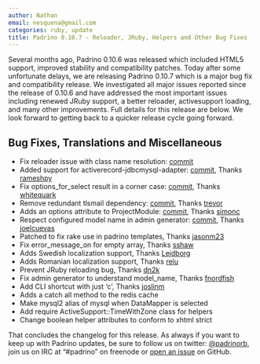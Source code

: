 ```yaml
---
author: Nathan
email: nesquena@gmail.com
categories: ruby, update
title: Padrino 0.10.7 - Reloader, JRuby, Helpers and Other Bug Fixes
---
```


Several months ago, Padrino 0.10.6 was released which included HTML5 support, improved stability and compatibility patches. Today after some unfortunate delays, we are releasing Padrino 0.10.7 which is a major bug fix and compatibility release. We investigated all major issues reported since the release of 0.10.6 and have addressed the most important issues including renewed JRuby support, a better reloader, activesupport loading, and many other improvements. Full details for this release are below. We look forward to getting back to a quicker release cycle going forward.

<break>

## Bug Fixes, Translations and Miscellaneous

-   Fix reloader issue with class name resolution: [commit](https://github.com/padrino/padrino-framework/commit/5c2623e6ecfaefe0c7cc238fc18319197c15b610)
-   Added support for activerecord-jdbcmysql-adapter: [commit](https://github.com/padrino/padrino-framework/commit/c22420c4f7f1f27b1a4c719db0fc4b221ba3dc26), Thanks [rameshpy](https://github.com/rameshpy)
-   Fix options\_for\_select result in a corner case: [commit](https://github.com/padrino/padrino-framework/commit/caf54927ac3e305ada8e9139b17db8eb3db83e0d), Thanks [whitequark](https://github.com/whitequark)
-   Remove redundant tlsmail dependency: [commit](https://github.com/padrino/padrino-framework/commit/165743e7a11fc7f889759c0b128f3020ce1fcece), Thanks [trevor](https://github.com/trevor)
-   Adds an options attribute to ProjectModule: [commit](https://github.com/padrino/padrino-framework/commit/35844fc3aa3a64050c3eadddda6b4f54aee0aa3c), Thanks [simonc](https://github.com/simonc)
-   Respect configured model name in admin generator: [commit](https://github.com/padrino/padrino-framework/commit/3f7081db8573b472c41fca831241f78fae97ad37), Thanks [joelcuevas](https://github.com/joelcuevas)
-   Patched to fix rake use in padrino templates, Thanks [jasonm23](https://github.com/jasonm23)
-   Fix error\_message\_on for empty array, Thanks [sshaw](https://github.com/sshaw)
-   Adds Swedish localization support, Thanks [Lejdborg](https://github.com/Lejdborg)
-   Adds Romanian localization support, Thanks [relu](https://github.com/relu)
-   Prevent JRuby reloading bug, Thanks [dn2k](https://github.com/dn2k)
-   Fix admin generator to understand model\_name, Thanks [fnordfish](https://github.com/fnordfish)
-   Add CLI shortcut with just ‘c’, Thanks [joslinm](https://github.com/joslinm)
-   Adds a catch all method to the redis cache
-   Make mysql2 alias of mysql when DataMapper is selected
-   Add require ActiveSupport::TimeWithZone class for helpers
-   Change boolean helper attributes to conform to xhtml strict

That concludes the changelog for this release. As always if you want to keep up with Padrino updates, be sure to follow us on twitter: [@padrinorb](http://twitter.com/#!/padrinorb), join us on IRC at “\#padrino” on freenode or [open an issue](https://github.com/padrino/padrino-framework/issues) on GitHub.
